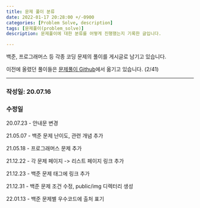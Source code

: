 ```yaml
---
title: 문제 풀이 분류
date: 2022-01-17 20:28:00 +/-0900
categories: [Problem Solve, description]
tags: [문제풀이(problem_solve)]
description: 문제풀이에 대한 분류를 어떻게 진행했는지 기록한 글입니다.

---
```


백준, 프로그래머스 등 각종 코딩 문제의 풀이를 게시글로 남기고 있습니다.

이전에 올렸던 풀이들은 [문제풀이 Github](https://github.com/yanghs6/problem_solving)에서 옮기고 있습니다. (2/41)

---
### 작성일: 20.07.16
### 수정일
20.07.23 - 안내문 변경

21.05.07 - 백준 문제 난이도, 관련 개념 추가

21.05.18 - 프로그래머스 문제 추가

21.12.22 - 각 문제 페이지 -> 리스트 페이지 링크 추가

21.12.23 - 백준 문제 태그에 링크 추가

21.12.31 - 백준 문제 조건 수정, public/img 디렉터리 생성

22.01.13 - 백준 문제별 우수코드에 출처 표기


